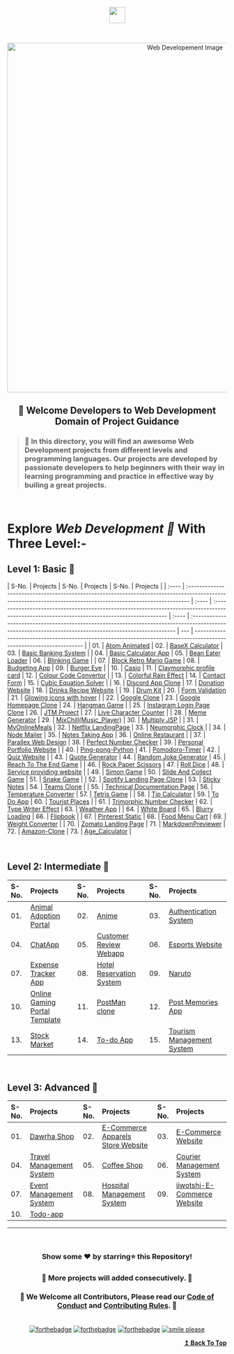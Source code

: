 <p id="top" align="center"><img align="center" height="37" src="https://img.shields.io/badge/ Web Developement- 💻-yellow.svg?&style=for-the-badge&logo=KushalDas&logoColor=blue" /> </p><br>

<p align="center"><img src="http://www.parzlogic.com/wp-content/uploads/2017/10/web-dev.jpg" alt="Web Developement Image" width=800px />
   <h2><p align="center"><strong>🚦 Welcome Developers to Web Development Domain of Project Guidance </strong></p>
</p></h2>

> <h3>🏰 In this directory, you will find an awesome Web Development projects from different levels and programming languages. Our projects are developed by passionate developers to help beginners with their way in learning programming and practice in effective way by builing a great projects. </h3>

</br>

# Explore <i>Web Development 🎯</i> With Three Level:-

## Level 1: Basic 🚀

| S-No. | Projects                                                                                                                                                      | S-No. | Projects                                                                                                                                     | S-No. | Projects                                                                                                                                                |
| :---- | :------------------------------------------------------------------------------------------------------------------------------------------------------------ | :---- | :------------------------------------------------------------------------------------------------------------------------------------------- | :---- | :------------------------------------------------------------------------------------------------------------------------------------------------------ | --- | -------------------------------------------------------------------------------------------------------------------- |
| 01.   | [Atom Animated](https://github.com/Kushal997-das/Project-Guidance/tree/main/Web%20Development/Basic/Atom%20animated)                                          | 02.   | [BaseX Calculator](https://github.com/Kushal997-das/Project-Guidance/tree/main/Web%20Development/Basic/BaseX_Calculator)                     | 03.   | [Basic Banking System](https://github.com/Kushal997-das/Project-Guidance/tree/main/Web%20Development/Basic/Basic%20Banking%20System)                    |
| 04.   | [Basic Calculator App](https://github.com/Kushal997-das/Project-Guidance/tree/main/Web%20Development/Basic/Basic%20Calculator%20App)                          | 05.   | [Bean Eater Loader](https://github.com/Kushal997-das/Project-Guidance/tree/main/Web%20Development/Basic/Bean%20Eater%20Loader)               | 06.   | [Blinking Game](https://github.com/Kushal997-das/Project-Guidance/tree/main/Web%20Development/Basic/Blinking%20Game)                                    |
| 07.   | [Block Retro Mario Game](https://github.com/Kushal997-das/Project-Guidance/tree/main/Web%20Development/Basic/Block%20Retro%20Mario%20Game)                    | 08.   | [Budgeting App](https://github.com/Kushal997-das/Project-Guidance/tree/main/Web%20Development/Basic/Budgeting%20App)                         | 09.   | [Burger Eye](https://github.com/Kushal997-das/Project-Guidance/tree/main/Web%20Development/Basic/Burger%20Eye)                                          |
| 10.   | [Casio](https://github.com/Kushal997-das/Project-Guidance/tree/main/Web%20Development/Basic/Casio)                                                            | 11.   | [Claymorphic profile card](https://github.com/Kushal997-das/Project-Guidance/tree/main/Web%20Development/Basic/Claymorphic%20profile%20card) | 12.   | [Colour Code Convertor](https://github.com/Kushal997-das/Project-Guidance/tree/main/Web%20Development/Basic/Color_Code_Converter)                       |
| 13.   | [Colorful Rain Effect](https://github.com/rajprem4214/Project-Guidance/tree/rain/Web%20Development/Basic/Colorful%20Rain%20Effect)                            | 14.   | [Contact Form](https://github.com/Kushal997-das/Project-Guidance/tree/main/Web%20Development/Basic/Contact%20Form)                           | 15.   | [Cubic Equation Solver](https://github.com/Kushal997-das/Project-Guidance/tree/main/Web%20Development/Basic/Cubic_Equation_Solver)                      |
| 16.   | [Discord App Clone](https://github.com/Kushal997-das/Project-Guidance/tree/main/Web%20Development/Basic/Discord_App_Clone)                                    | 17.   | [Donation Website](https://github.com/Kushal997-das/Project-Guidance/tree/main/Web%20Development/Basic/Donation%20Website)                   | 18.   | [Drinks Recipe Website](<https://github.com/Kushal997-das/Project-Guidance/tree/main/Web%20Development/Basic/Drinks%20Recipe%20Website(FruitNotBooze)>) |
| 19.   | [Drum Kit](https://github.com/Kushal997-das/Project-Guidance/tree/main/Web%20Development/Basic/Drum%20Kit)                                                    | 20.   | [Form Validation](https://github.com/Kushal997-das/Project-Guidance/tree/main/Web%20Development/Basic/Form%20Validation)                     | 21.   | [Glowing icons with hover](https://github.com/Kushal997-das/Project-Guidance/tree/main/Web%20Development/Basic/Glowing%20icons%20with%20hover)          |
| 22.   | [Google Clone](https://github.com/SamarpanCoder2002/Project-Guidance/tree/main/Web%20Development/Basic/Google%20Clone)                                        | 23.   | [Google Homepage Clone](https://github.com/rajprem4214/Project-Guidance/tree/gclone/Web%20Development/Basic/Google%20Homepage%20Clone)       | 24.   | [Hangman Game](https://github.com/rittikadeb/Project-Guidance/tree/hangman-game/Web%20Development/Basic/Hangman%20Game)                                 |
| 25.   | [Instagram Login Page Clone](https://github.com/abhilipsasahoo03/Project-Guidance/tree/main/Web%20Development%2FBasic%2FInstagram%20Login%20Page%20Clone)     | 26.   | [JTM Project](https://github.com/Kushal997-das/Project-Guidance/tree/main/Web%20Development/Basic/JTM%20Project)                             | 27.   | [Live Character Counter](https://github.com/Kushal997-das/Project-Guidance/tree/main/Web%20Development/Basic/Live%20Character%20Counter)                |
| 28.   | [Meme Generator](https://github.com/Kushal997-das/Project-Guidance/tree/main/Web%20Development/Basic/Meme-Generator)                                          | 29.   | [MixChill(Music_Player)](<https://github.com/Kushal997-das/Project-Guidance/tree/main/Web%20Development/Basic/MixChill(Music_Player)>)       | 30.   | [Multiply JSP](https://github.com/Kushal997-das/Project-Guidance/tree/main/Web%20Development/Basic/Multiply%20JSP)                                      |
| 31.   | [MyOnlineMeals](https://github.com/Kushal997-das/Project-Guidance/tree/main/Web%20Development/Basic/MyOnlineMeals)                                            | 32.   | [Netflix LandingPage](https://github.com/Kushal997-das/Project-Guidance/tree/main/Web%20Development/Basic/Netflix%20Landing%20Page)          | 33.   | [Neumorphic Clock](https://github.com/Kushal997-das/Project-Guidance/tree/main/Web%20Development/Basic/Neumorphic%20Clock)                              |
| 34.   | [Node Mailer](https://github.com/Kushal997-das/Project-Guidance/tree/main/Web%20Development/Basic/NodeMailer)                                                 | 35.   | [Notes Taking App](https://github.com/Kushal997-das/Project-Guidance/tree/main/Web%20Development/Basic/Notes%20Taking%20App)                 | 36.   | [Online Restaurant](https://github.com/Kushal997-das/Project-Guidance/tree/main/Web%20Development/Basic/Online%20Restaurant)                            |
| 37.   | [Parallex Web Design](https://github.com/Kushal997-das/Project-Guidance/tree/main/Web%20Development/Basic/Parallex-Web-Design)                                | 38.   | [Perfect Number Checker](https://github.com/Kushal997-das/Project-Guidance/tree/main/Web%20Development/Basic/Perfect%20Number%20Checker)     | 39.   | [Personal Portfolio Website](https://github.com/Kushal997-das/Project-Guidance/tree/main/Web%20Development/Basic/Personal%20Portfolio%20Website)        |
| 40.   | [Ping-pong-Python](https://github.com/Kushal997-das/Project-Guidance/tree/main/Web%20Development/Basic/Ping-pong-Python)                                      | 41.   | [Pomodoro-Timer](https://github.com/Kushal997-das/Project-Guidance/tree/main/Web%20Development/Basic/Pomodoro-Timer)                         | 42.   | [Quiz Website](https://github.com/Kushal997-das/Project-Guidance/tree/main/Web%20Development/Basic/Quiz%20Website)                                      |
| 43.   | [Quote Generator](https://github.com/SomyaRanjanSahu/Project-Guidance/tree/somya/Web%20Development/Basic/Quote%20Generator)                                   | 44.   | [Random Joke Generator](https://github.com/Kushal997-das/Project-Guidance/tree/main/Web%20Development/Basic/Random%20Joke%20Generator)       | 45.   | [Reach To The End Game](https://github.com/Kushal997-das/Project-Guidance/tree/main/Web%20Development/Basic/Reach%20To%20The%20End%20Game)              |
| 46.   | [Rock Paper Scissors](https://github.com/Kushal997-das/Project-Guidance/tree/main/Web%20Development/Basic/RockPaperScissors)                                  | 47.   | [Roll Dice](https://github.com/Kushal997-das/Project-Guidance/tree/main/Web%20Development/Basic/Roll%20Dice)                                 | 48.   | [Service providing website](https://github.com/charu1603/Project-Guidance/tree/main/Web%20Development/Intermediate/Service%20providing%20website)       |
| 49.   | [Simon Game](https://github.com/Kushal997-das/Project-Guidance/tree/main/Web%20Development/Basic/Simon%20Game)                                                | 50.   | [Slide And Collect Game](https://github.com/Kushal997-das/Project-Guidance/tree/main/Web%20Development/Basic/Slide%20And%20Collect%20Game)   | 51.   | [Snake Game](https://github.com/Rashmisingh-18/Project-Guidance/tree/main/Web%20Development/Basic/Snake%20Game)                                         |
| 52.   | [Spotify Landing Page Clone](https://github.com/abhilipsasahoo03/Project-Guidance/tree/my-patch/Web%20Development%2FBasic%2FSpotify%20Landing%20Page%20Clone) | 53.   | [Sticky Notes](https://github.com/Kushal997-das/Project-Guidance/tree/main/Web%20Development/Basic/Sticky%20Notes)                           | 54.   | [Teams Clone](https://github.com/Kushal997-das/Project-Guidance/tree/main/Web%20Development/Basic/Teams%20Clone)                                        |
| 55.   | [Technical Documentation Page](https://adhetya.github.io/Technical_Documentation_Page/)                                                                       | 56.   | [Temperature Converter](https://github.com/Kushal997-das/Project-Guidance/tree/main/Web%20Development/Basic/Temperature%20Converter)         | 57.   | [Tetris Game](https://github.com/SomyaRanjanSahu/Project-Guidance/tree/somya/Web%20Development/Basic/Tetris%20Game)                                     |
| 58.   | [Tip Calculator](https://github.com/RiyaBhandari-2811/Project-Guidance/tree/TipForm/Web%20Development)                                                        | 59.   | [To Do App](https://github.com/Kushal997-das/Project-Guidance/tree/main/Web%20Development/Basic/To%20Do%20App)                               | 60.   | [Tourist Places](https://github.com/Kushal997-das/Project-Guidance/tree/main/Web%20Development/Basic/Tourist%20Places)                                  |
| 61.   | [Trimorphic Number Checker](https://github.com/Kushal997-das/Project-Guidance/tree/main/Web%20Development/Basic/Trimorphic%20Number%20Checker)                | 62.   | [Type Writer Effect](https://github.com/Kushal997-das/Project-Guidance/tree/main/Web%20Development/Basic/Type%20Writer%20Effect)             | 63.   | [Weather App](https://github.com/Kushal997-das/Project-Guidance/tree/main/Web%20Development/Basic/Weather%20App)                                        |
| 64.   | [White Board](https://github.com/Kushal997-das/Project-Guidance/tree/main/Web%20Development/Basic/White%20Board)                                              | 65.   | [Blurry Loading](https://github.com/Kushal997-das/Project-Guidance/tree/main/Web%20Development/Basic/blurry_loading)                         | 66.   | [Flipbook](https://github.com/Kushal997-das/Project-Guidance/tree/main/Web%20Development/Basic/flipbook)                                                |
| 67.   | [Pinterest Static](https://github.com/Kushal997-das/Project-Guidance/tree/main/Web%20Development/Basic/pinterest-static)                                      | 68.   | [Food Menu Cart](https://github.com/Kushal997-das/Project-Guidance/tree/main/Web%20Development/Basic/Food%20Menu%20Cart)                     | 69.   | [Weight Converter](https://github.com/Kushal997-das/Project-Guidance/tree/main/Web%20Development/Basic/Weight-Converter)                                |
| 70.   | [Zomato Landing Page](https://github.com/Kushal997-das/Project-Guidance/tree/main/Web%20Development/Basic/Zomato-Landing-Page)                                | 71.   | [MarkdownPreviewer](https://github.com/Kushal997-das/Project-Guidance/tree/main/Web%20Development/Basic/Markdown%20Previewer)                | 72.   | [Amazon-Clone](https://github.com/Kushal997-das/Project-Guidance/tree/main/Web%20Development/Basic/Amazon-Clone)                                        | 73. | [Age_Calculator](https://github.com/Kushal997-das/Project-Guidance/tree/main/Web%20Development/Basic/Age_Calculator) |

<br>

## Level 2: Intermediate 🚀

| S-No. | Projects                                                                                                                                                        | S-No. | Projects                                                                                                                                            | S-No. | Projects                                                                                                                                        |
| :---- | :-------------------------------------------------------------------------------------------------------------------------------------------------------------- | :---- | :-------------------------------------------------------------------------------------------------------------------------------------------------- | :---- | :---------------------------------------------------------------------------------------------------------------------------------------------- |
| 01.   | [Animal Adoption Portal](https://github.com/Kushal997-das/Project-Guidance/tree/main/Web%20Development/Intermediate/animal%20adoption%20portal)                 | 02.   | [Anime](https://github.com/Kushal997-das/Project-Guidance/tree/main/Web%20Development/Intermediate/Anime)                                           | 03.   | [Authentication System](https://github.com/Kushal997-das/Project-Guidance/tree/main/Web%20Development/Intermediate/Authentication%20System)     |
| 04.   | [ChatApp](https://github.com/Kushal997-das/Project-Guidance/tree/main/Web%20Development/Intermediate/ChatApp)                                                   | 05.   | [Customer Review Webapp](https://github.com/Kushal997-das/Project-Guidance/tree/main/Web%20Development/Intermediate/Customer%20Review%20Webapp)     | 06.   | [Esports Website](https://github.com/Kushal997-das/Project-Guidance/tree/main/Web%20Development/Intermediate/Esports%20Website)                 |
| 07.   | [Expense Tracker App](https://github.com/Kushal997-das/Project-Guidance/tree/main/Web%20Development/Intermediate/Expense%20Tracker%20App)                       | 08.   | [Hotel Reservation System](https://github.com/Kushal997-das/Project-Guidance/tree/main/Web%20Development/Intermediate/Hotel%20Reservation%20System) | 09.   | [Naruto](https://github.com/Kushal997-das/Project-Guidance/tree/main/Web%20Development/Intermediate/Naruto)                                     |
| 10.   | [Online Gaming Portal Template](https://github.com/Kushal997-das/Project-Guidance/tree/main/Web%20Development/Intermediate/Online%20Gaming%20Portal%20Template) | 11.   | [PostMan clone](https://github.com/Kushal997-das/Project-Guidance/tree/postman/Web%20Development)                                                   | 12.   | [Post Memories App](https://github.com/Kushal997-das/Project-Guidance/tree/main/Web%20Development/Intermediate/post-memories-app)               |
| 13.   | [Stock Market](https://github.com/Kushal997-das/Project-Guidance/tree/main/Web%20Development/Intermediate/Stock%20Market)                                       | 14.   | [To-do App](https://github.com/Kushal997-das/Project-Guidance/tree/main/Web%20Development/Intermediate/To-do%20app)                                 | 15.   | [Tourism Management System](https://github.com/Kushal997-das/Project-Guidance/tree/main/Web%20Development/Intermediate/TourismManagementSystem) |

<br>

## Level 3: Advanced 🚀

| S-No. | Projects                                                                                                                                        | S-No. | Projects                                                                                                                                                        | S-No. | Projects                                                                                                                                            |
| :---- | :---------------------------------------------------------------------------------------------------------------------------------------------- | :---- | :-------------------------------------------------------------------------------------------------------------------------------------------------------------- | :---- | :-------------------------------------------------------------------------------------------------------------------------------------------------- |
| 01.   | [Dawrha Shop](https://github.com/Kushal997-das/Project-Guidance/tree/main/Web%20Development/Advanced/Dawrha%20Shop)                             | 02.   | [E-Commerce Apparels Store Website](https://github.com/Kushal997-das/Project-Guidance/tree/main/Web%20Development/Advanced/E-Comm%20Apparels%20Store%20Website) | 03.   | [E-Commerce Website](https://github.com/Kushal997-das/Project-Guidance/tree/main/Web%20Development/Advanced/E-Commerce%20Website)                   |
| 04.   | [Travel Management System](https://github.com/Kushal997-das/Project-Guidance/tree/main/Web%20Development/Advanced/Travel%20Management%20System) | 05.   | [Coffee Shop](https://github.com/Kushal997-das/Project-Guidance/tree/main/Web%20Development/Advanced/coffee%20shop)                                             | 06.   | [Courier Management System](https://github.com/Kushal997-das/Project-Guidance/tree/main/Web%20Development/Advanced/courier%20management%20system)   |
| 07.   | [Event Management System](https://github.com/Kushal997-das/Project-Guidance/tree/main/Web%20Development/Advanced/event%20management%20system)   | 08.   | [Hospital Management System](https://github.com/Kushal997-das/Project-Guidance/tree/main/Web%20Development/Advanced/hospital%20management%20system)             | 09.   | [iiwotshi-E-Commerce Website](https://github.com/Kushal997-das/Project-Guidance/tree/main/Web%20Development/Advanced/iiwotshi-E-Commerce%20Website) |
| 10.   | [Todo-app](https://github.com/Kushal997-das/Project-Guidance/tree/main/Web%20Development/Advanced/Todo%20app)                                   |

---

<br/>
<h3> <p align="center">Show some ❤️ by starring⭐ this Repository!</p> </h3>

<h3> <p align="center"> 💌 More projects will added consecutively. 💌</p> </h3>

### <p align="center"> 🎉 We Welcome all Contributors, Please read our [Code of Conduct](https://github.com/Kushal997-das/Project-Guidance/blob/main/CODE_OF_CONDUCT.md) and [Contributing Rules](https://github.com/Kushal997-das/Project-Guidance/blob/main/CONTRIBUTING.md). 🎉<br> <br>

<div align="center">

[![forthebadge](https://forthebadge.com/images/badges/built-by-developers.svg)](https://forthebadge.com)
[![forthebadge](https://forthebadge.com/images/badges/built-with-love.svg)](https://forthebadge.com)
[![forthebadge](https://forthebadge.com/images/badges/built-with-swag.svg)](https://forthebadge.com)
[![smile please](https://forthebadge.com/images/badges/makes-people-smile.svg)](https://github.com/Kushal997-das/)

</div>
<div align="right">
  <b><a href="#top">↥ Back To Top</a></b>
</div>
